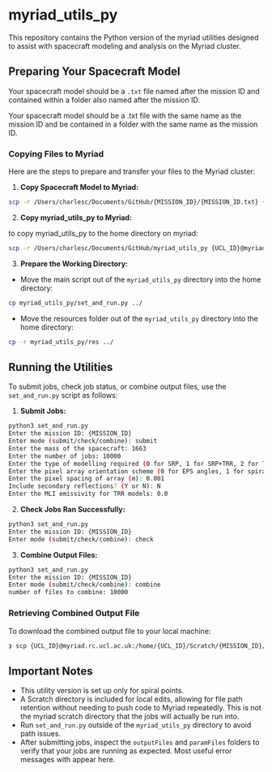 # myriad_utils_py
This repository contains the Python version of the myriad utilities designed to assist with spacecraft modeling and analysis on the Myriad cluster.

## Preparing Your Spacecraft Model
Your spacecraft model should be a `.txt` file named after the mission ID and contained within a folder also named after the mission ID.

Your spacecraft model should be a .txt file with the same name as the mission ID and be contained in a folder with the same name as the mission ID.

### Copying Files to Myriad
Here are the steps to prepare and transfer your files to the Myriad cluster:
1. **Copy Spacecraft Model to Myriad:**
```bash
scp -r /Users/charlesc/Documents/GitHub/{MISSION_ID}/{MISSION_ID.txt} {UCL_ID}@myriad.rc.ucl.ac.uk:/home/{UCL_ID}/
```
2. **Copy myriad_utils_py to Myriad:**

to copy myriad_utils_py to the home directory on myriad:
```bash
scp -r /Users/charlesc/Documents/GitHub/myriad_utils_py {UCL_ID}@myriad.rc.ucl.ac.uk:/home/{UCL_ID}/
```
3. **Prepare the Working Directory:**
- Move the main script out of the `myriad_utils_py` directory into the home directory:
```bash
cp myriad_utils_py/set_and_run.py ../
```
- Move the resources folder out of the `myriad_utils_py` directory into the home directory:
```bash
cp -r myriad_utils_py/res ../
```
## Running the Utilities
To submit jobs, check job status, or combine output files, use the `set_and_run.py` script as follows:

1. **Submit Jobs:**
```bash
python3 set_and_run.py
Enter the mission ID: {MISSION_ID}
Enter mode (submit/check/combine): submit
Enter the mass of the spacecraft: 1663
Enter the number of jobs: 10000
Enter the type of modelling required (0 for SRP, 1 for SRP+TRR, 2 for TRR): 0
Enter the pixel array orientation scheme (0 for EPS angles, 1 for spiral points): 1
Enter the pixel spacing of array (m): 0.001
Include secondary reflections? (Y or N): N
Enter the MLI emissivity for TRR models: 0.0
```

2. **Check Jobs Ran Successfully:**
```bash
python3 set_and_run.py
Enter the mission ID: {MISSION_ID}
Enter mode (submit/check/combine): check
```

3. **Combine Output Files:**
```bash
python3 set_and_run.py
Enter the mission ID: {MISSION_ID}
Enter mode (submit/check/combine): combine
number of files to combine: 10000
```

### Retrieving Combined Output File
To download the combined output file to your local machine:
```bash
❯ scp {UCL_ID}@myriad.rc.ucl.ac.uk:/home/{UCL_ID}/Scratch/{MISSION_ID}/spiralPoints/outputFiles/combined_output.txt /some/local/directory
```

## Important Notes
- This utility version is set up only for spiral points.
- A Scratch directory is included for local edits, allowing for file path retention without needing to push code to Myriad repeatedly. This is not the myriad scratch directory that the jobs will actually be run into.
- Run `set_and_run.py` outside of the `myriad_utils_py` directory to avoid path issues.
- After submitting jobs, inspect the `outputFiles` and `paramFiles` folders to verify that your jobs are running as expected. Most useful error messages with appear here.